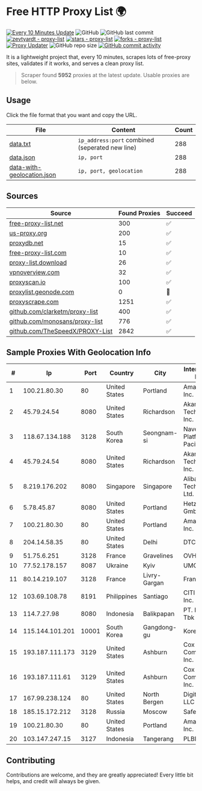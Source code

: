 
# Free HTTP Proxy List 🌍

[![Every 10 Minutes Update](https://github.com/mertguvencli/http-proxy-list/actions/workflows/main.yml/badge.svg?branch=main)](https://github.com/mertguvencli/http-proxy-list/actions/workflows/main.yml)
![GitHub](https://img.shields.io/github/license/mertguvencli/http-proxy-list)
![GitHub last commit](https://img.shields.io/github/last-commit/mertguvencli/http-proxy-list)
[![zevtyardt - proxy-list](https://img.shields.io/static/v1?label=zevtyardt&message=proxy-list&color=blue&logo=github)](https://github.com/zevtyardt/proxy-list "Go to GitHub repo")
[![stars - proxy-list](https://img.shields.io/github/stars/zevtyardt/proxy-list?style=social)](https://github.com/zevtyardt/proxy-list)
[![forks - proxy-list](https://img.shields.io/github/forks/zevtyardt/proxy-list?style=social)](https://github.com/zevtyardt/proxy-list)
[![Proxy Updater](https://github.com/zevtyardt/proxy-list/workflows/Proxy%20Updater/badge.svg)](https://github.com/zevtyardt/proxy-list/actions?query=workflow:"Proxy+Updater")
![GitHub repo size](https://img.shields.io/github/repo-size/zevtyardt/proxy-list)
[![GitHub commit activity](https://img.shields.io/github/commit-activity/m/zevtyardt/proxy-list?logo=commits)](https://github.com/zevtyardt/proxy-list/commits/main)

It is a lightweight project that, every 10 minutes, scrapes lots of free-proxy sites, validates if it works, and serves a clean proxy list.

> Scraper found **5952** proxies at the latest update. Usable proxies are below.

## Usage

Click the file format that you want and copy the URL.

|File|Content|Count|
|----|-------|-----|
|[data.txt](https://raw.githubusercontent.com/mertguvencli/http-proxy-list/main/proxy-list/data.txt)|`ip_address:port` combined (seperated new line)|288|
|[data.json](https://raw.githubusercontent.com/mertguvencli/http-proxy-list/main/proxy-list/data.json)|`ip, port`|288|
|[data-with-geolocation.json](https://raw.githubusercontent.com/mertguvencli/http-proxy-list/main/proxy-list/data-with-geolocation.json)|`ip, port, geolocation`|288|

## Sources

|Source|Found Proxies|Succeed|
|------|-------------|-------|
|[free-proxy-list.net](https://free-proxy-list.net)|300|✅|
|[us-proxy.org](https://www.us-proxy.org)|200|✅|
|[proxydb.net](http://proxydb.net)|15|✅|
|[free-proxy-list.com](https://free-proxy-list.com/?page=&port=&type%5B%5D=http&type%5B%5D=https&up_time=0&search=Search)|10|✅|
|[proxy-list.download](https://www.proxy-list.download/HTTP)|26|✅|
|[vpnoverview.com](https://vpnoverview.com/privacy/anonymous-browsing/free-proxy-servers)|32|✅|
|[proxyscan.io](https://www.proxyscan.io)|100|✅|
|[proxylist.geonode.com](https://proxylist.geonode.com/api/proxy-list?limit=300&page=1&sort_by=lastChecked&sort_type=desc&protocols=http,https)|0|🚫|
|[proxyscrape.com](https://api.proxyscrape.com/v2/?request=displayproxies&protocol=http&timeout=10000&country=all&ssl=all&anonymity=all)|1251|✅|
|[github.com/clarketm/proxy-list](https://raw.githubusercontent.com/clarketm/proxy-list/master/proxy-list-raw.txt)|400|✅|
|[github.com/monosans/proxy-list](https://raw.githubusercontent.com/monosans/proxy-list/main/proxies/http.txt)|776|✅|
|[github.com/TheSpeedX/PROXY-List](https://raw.githubusercontent.com/TheSpeedX/PROXY-List/master/http.txt)|2842|✅|


## Sample Proxies With Geolocation Info

|#|Ip|Port|Country|City|Internet Service Provider|
|-|--|----|-------|----|-------------------------|
|1|100.21.80.30|80|United States|Portland|Amazon.com, Inc.|
|2|45.79.24.54|8080|United States|Richardson|Akamai Technologies, Inc.|
|3|118.67.134.188|3128|South Korea|Seongnam-si|Naver Business Platform Asia Pacific Pte. Ltd.|
|4|45.79.24.54|8080|United States|Richardson|Akamai Technologies, Inc.|
|5|8.219.176.202|8080|Singapore|Singapore|Alibaba (US) Technology Co., Ltd.|
|6|5.78.45.87|8080|United States|Portland|Hetzner Online GmbH|
|7|100.21.80.30|80|United States|Portland|Amazon.com, Inc.|
|8|204.14.58.35|80|United States|Delhi|DTC Cable|
|9|51.75.6.251|3128|France|Gravelines|OVH SAS|
|10|77.52.178.157|8087|Ukraine|Kyiv|UMC|
|11|80.14.219.107|3128|France|Livry-Gargan|France Telecom|
|12|103.69.108.78|8191|Philippines|Santiago|CITI Cableworld Inc.|
|13|114.7.27.98|8080|Indonesia|Balikpapan|PT. INDOSAT Tbk|
|14|115.144.101.201|10001|South Korea|Gangdong-gu|Korea Telecom|
|15|193.187.111.173|3129|United States|Ashburn|Cox Communications Inc.|
|16|193.187.111.61|3129|United States|Ashburn|Cox Communications Inc.|
|17|167.99.238.124|80|United States|North Bergen|DigitalOcean, LLC|
|18|185.15.172.212|3128|Russia|Moscow|SafeData LLC|
|19|100.21.80.30|80|United States|Portland|Amazon.com, Inc.|
|20|103.147.247.15|3127|Indonesia|Tangerang|PLBNET|



## Contributing

Contributions are welcome, and they are greatly appreciated! Every
little bit helps, and credit will always be given.

